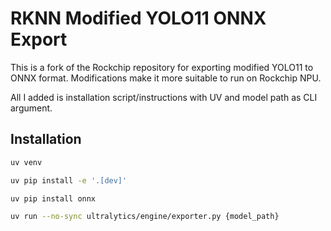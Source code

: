 # RKNN Modified YOLO11 ONNX Export

This is a fork of the Rockchip repository for exporting modified YOLO11 to ONNX format. Modifications make it more suitable to run on Rockchip NPU.

All I added is installation script/instructions with UV and model path as CLI argument.

## Installation

```bash
uv venv
```

```bash
uv pip install -e '.[dev]'
```

```bash
uv pip install onnx
```

```bash
uv run --no-sync ultralytics/engine/exporter.py {model_path}
```
